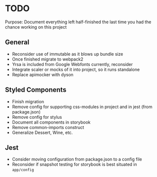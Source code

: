 # TODO

Purpose: Document everything left half-finished the last time you had the chance working on this project

## General
* Reconsider use of immutable as it blows up bundle size
* Once finished migrate to webpack2
* Yrsa is included from Google Webfonts currently, reconsider
* Integrate scaler or mocks of it into project, so it runs standalone
* Replace apimocker with dyson

## Styled Components

* Finish migration
* Remove config for supporting css-modules in project and in jest (from package.json)
* Remove config for stylus
* Document all components in storybook
* Remove common-imports construct
* Generalize Dessert, Wine, etc.

## Jest

* Consider moving configuration from package.json to a config file
* Reconsider if snapshot testing for storybook is best situated in `app/config`

